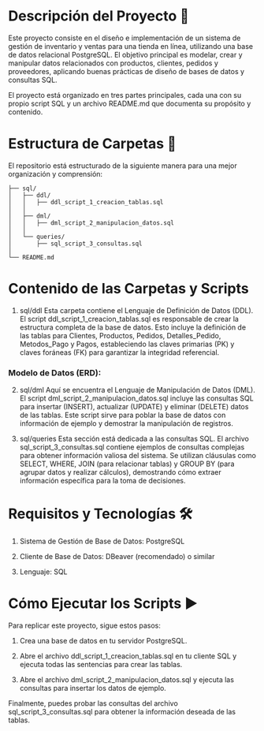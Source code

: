 # Descripción del Proyecto 🛒
Este proyecto consiste en el diseño e implementación de un sistema de gestión de inventario y ventas para una tienda en línea, utilizando una base de datos relacional PostgreSQL. El objetivo principal es modelar, crear y manipular datos relacionados con productos, clientes, pedidos y proveedores, aplicando buenas prácticas de diseño de bases de datos y consultas SQL.

El proyecto está organizado en tres partes principales, cada una con su propio script SQL y un archivo README.md que documenta su propósito y contenido.

# Estructura de Carpetas 📂
El repositorio está estructurado de la siguiente manera para una mejor organización y comprensión:
````
├── sql/
│   ├── ddl/
│   │   ├── ddl_script_1_creacion_tablas.sql
│   │   
│   ├── dml/
│   │   ├── dml_script_2_manipulacion_datos.sql
│   │   
│   └── queries/
│       ├── sql_script_3_consultas.sql
│       
└── README.md
````

# Contenido de las Carpetas y Scripts

1. sql/ddl
Esta carpeta contiene el Lenguaje de Definición de Datos (DDL). El script ddl_script_1_creacion_tablas.sql es responsable de crear la estructura completa de la base de datos. Esto incluye la definición de las tablas para Clientes, Productos, Pedidos, Detalles_Pedido, Metodos_Pago y Pagos, estableciendo las claves primarias (PK) y claves foráneas (FK) para garantizar la integridad referencial.

### Modelo de Datos (ERD):

2. sql/dml
Aquí se encuentra el Lenguaje de Manipulación de Datos (DML). El script dml_script_2_manipulacion_datos.sql incluye las consultas SQL para insertar (INSERT), actualizar (UPDATE) y eliminar (DELETE) datos de las tablas. Este script sirve para poblar la base de datos con información de ejemplo y demostrar la manipulación de registros.

3. sql/queries
Esta sección está dedicada a las consultas SQL. El archivo sql_script_3_consultas.sql contiene ejemplos de consultas complejas para obtener información valiosa del sistema. Se utilizan cláusulas como SELECT, WHERE, JOIN (para relacionar tablas) y GROUP BY (para agrupar datos y realizar cálculos), demostrando cómo extraer información específica para la toma de decisiones.

# Requisitos y Tecnologías 🛠️
1. Sistema de Gestión de Base de Datos: PostgreSQL

2. Cliente de Base de Datos: DBeaver (recomendado) o similar

3. Lenguaje: SQL

# Cómo Ejecutar los Scripts ▶️
Para replicar este proyecto, sigue estos pasos:
1. Crea una base de datos en tu servidor PostgreSQL.

2. Abre el archivo ddl_script_1_creacion_tablas.sql en tu cliente SQL y ejecuta todas las sentencias para crear las tablas.

3. Abre el archivo dml_script_2_manipulacion_datos.sql y ejecuta las consultas para insertar los datos de ejemplo.

Finalmente, puedes probar las consultas del archivo sql_script_3_consultas.sql para obtener la información deseada de las tablas.
